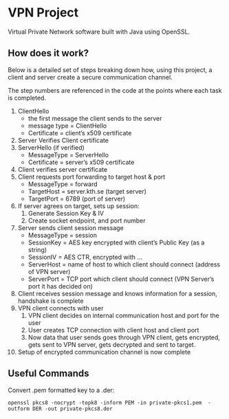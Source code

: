 # VPN Project

Virtual Private Network software built with Java using OpenSSL.

## How does it work?

Below is a detailed set of steps breaking down how, using this project, a client and server create a secure communication channel.

The step numbers are referenced in the code at the points where each task is completed. 

1. ClientHello 
    * the first message the client sends to the server
    * message type = ClientHello
    * Certificate = client’s x509 certificate
2. Server Verifies Client certificate
3. ServerHello (if verified)
    * MessageType = ServerHello
    * Certificate = server’s x509 certificate
4. Client verifies server certificate
5. Client requests port forwarding to target host & port
    * MessageType = forward
    * TargetHost = server.kth.se (target server)
    * TargetPort = 6789 (port of server)
6. If server agrees on target, sets up session:
    1. Generate Session Key & IV
    2. Create socket endpoint, and port number
7. Server sends client session message
    * MessageType = session
    * SessionKey = AES key encrypted with client’s Public Key (as a string)
    * SessionIV = AES CTR, encrypted with …
    * ServerHost = name of host to which client should connect (address of VPN server)
    * ServerPort = TCP port which client should connect (VPN Server’s port it has decided on)
8. Client receives session message and knows information for a session, handshake is complete
9. VPN client connects with user
    1. VPN client decides on internal communication host and port for the user
    2. User creates TCP connection with client host and client port
    3. Now data that user sends goes through VPN client, gets encrypted, gets sent to VPN server, gets decrypted and sent to target.
10. Setup of encrypted communication channel is now complete 

## Useful Commands

Convert .pem formatted key to a .der:

`openssl pkcs8 -nocrypt -topk8 -inform PEM -in private-pkcs1.pem  -outform DER
-out private-pkcs8.der`
